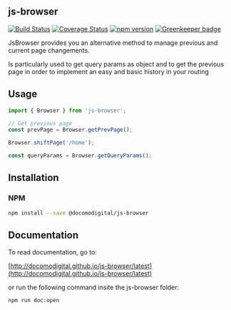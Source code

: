 ## js-browser

[![Build Status](https://travis-ci.com/docomodigital/js-browser.svg?branch=master)](https://travis-ci.com/docomodigital/js-browser)
[![Coverage Status](https://coveralls.io/repos/github/docomodigital/js-browser/badge.svg?branch=master)](https://coveralls.io/github/docomodigital/js-browser?branch=master)
[![npm version](https://badge.fury.io/js/%40docomodigital%2Fjs-browser.svg)](https://badge.fury.io/js/%40docomodigital%2Fjs-browser)
[![Greenkeeper badge](https://badges.greenkeeper.io/docomodigital/js-browser.svg)](https://greenkeeper.io/)


JsBrowser provides you an alternative method to manage previous and current page changements.

Is particularly used to get query params as object and to get the previous page in order to implement an 
easy and basic history in your routing

## Usage
```javascript
import { Browser } from 'js-browser';

// Get previous page
const prevPage = Browser.getPrevPage();

Browser.shiftPage('/home'); 

const queryParams = Browser.getQueryParams();
```

## Installation

### NPM
```bash
npm install --save @docomodigital/js-browser
```

## Documentation

To read documentation, go to:

[http://docomodigital.github.io/js-browser/latest](http://docomodigital.github.io/js-browser/latest)

or run the following command insite the js-browser folder: 
```bash
npm run doc:open
```


